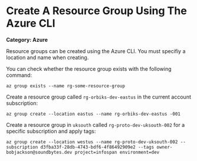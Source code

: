 # Create A Resource Group Using The Azure CLI

__Category: Azure__

Resource groups can be created using the Azure CLI. You must specifiy a location and name when creating.

You can check whether the resource group exists with the following command:

```shell
az group exists --name rg-some-resource-group
```

Create a resource group called `rg-orbiks-dev-eastus` in the current account subscription:

```shell
az group create --location eastus --name rg-orbiks-dev-eastus -001
```

Create a resource group in `uksouth` called `rg-proto-dev-uksouth-002` for a specific subscription and apply tags:

```shell
az group create --location westus --name rg-proto-dev-uksouth-002 --subscription d3fba33f-28db-4743-bdf6-4f86492909e2 --tags owner-bobjackson@soundbytes.dev project=infospan environment=dev
```

